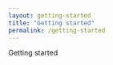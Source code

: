 ```yaml
---
layout: getting-started
title: "Getting started"
permalink: /getting-started
---
```


Getting started

